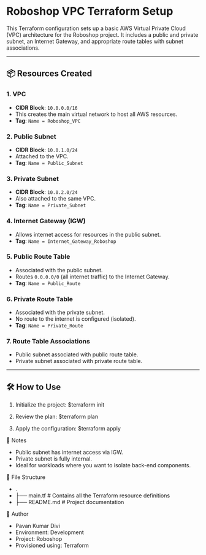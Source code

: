 # Roboshop VPC Terraform Setup

This Terraform configuration sets up a basic AWS Virtual Private Cloud (VPC) architecture for the Roboshop project. It includes a public and private subnet, an Internet Gateway, and appropriate route tables with subnet associations.

---

## 📦 Resources Created

### 1. VPC
- **CIDR Block**: `10.0.0.0/16`
- This creates the main virtual network to host all AWS resources.
- **Tag**: `Name = Roboshop_VPC`

### 2. Public Subnet
- **CIDR Block**: `10.0.1.0/24`
- Attached to the VPC.
- **Tag**: `Name = Public_Subnet`

### 3. Private Subnet
- **CIDR Block**: `10.0.2.0/24`
- Also attached to the same VPC.
- **Tag**: `Name = Private_Subnet`

### 4. Internet Gateway (IGW)
- Allows internet access for resources in the public subnet.
- **Tag**: `Name = Internet_Gateway_Roboshop`

### 5. Public Route Table
- Associated with the public subnet.
- Routes `0.0.0.0/0` (all internet traffic) to the Internet Gateway.
- **Tag**: `Name = Public_Route`

### 6. Private Route Table
- Associated with the private subnet.
- No route to the internet is configured (isolated).
- **Tag**: `Name = Private_Route`

### 7. Route Table Associations
- Public subnet associated with public route table.
- Private subnet associated with private route table.

---

## 🛠 How to Use

1. Initialize the project:
   $terraform init

2. Review the plan:
   $terraform plan

3. Apply the configuration:
   $terraform apply

🔐 Notes
- Public subnet has internet access via IGW.
- Private subnet is fully internal.
- Ideal for workloads where you want to isolate back-end components.

📁 File Structure
 - .
 - ├── main.tf           # Contains all the Terraform resource definitions
 - ├── README.md         # Project documentation

👤 Author
- Pavan Kumar Divi
- Environment: Development
- Project: Roboshop
- Provisioned using: Terraform